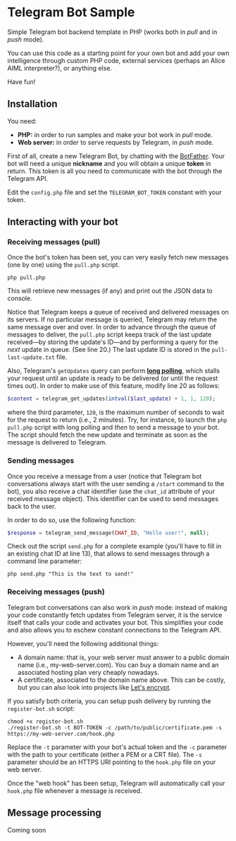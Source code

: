 # Telegram Bot Sample

Simple Telegram bot backend template in PHP (works both in *pull* and in *push* mode).

You can use this code as a starting point for your own bot and add your own intelligence through custom PHP code, external services (perhaps an Alice AIML interpreter?), or anything else.

Have fun!

## Installation

You need:

* **PHP:** in order to run samples and make your bot work in *pull* mode.
* **Web server:** in order to serve requests by Telegram, in *push* mode.

First of all, create a new Telegram Bot, by chatting with the [BotFather](http://telegram.me/BotFather). Your bot will need a unique **nickname** and you will obtain a unique **token** in return.
This token is all you need to communicate with the bot through the Telegram API.

Edit the `config.php` file and set the `TELEGRAM_BOT_TOKEN` constant with your token.

## Interacting with your bot

### Receiving messages (pull)

Once the bot's token has been set, you can very easily fetch new messages (one by one) using the `pull.php` script.

```
php pull.php
```

This will retrieve new messages (if any) and print out the JSON data to console.

Notice that Telegram keeps a queue of received and delivered messages on its servers.
If no particular message is queried, Telegram may return the same message over and over.
In order to advance through the queue of messages to deliver, the `pull.php` script keeps track of the last update received—by storing the update's ID—and by performing a query for the *next* update in queue. (See line 20.)
The last update ID is stored in the `pull-last-update.txt` file.

Also, Telegram's `getUpdates` query can perform **[long polling](https://core.telegram.org/bots/api#getupdates)**, which stalls your request until an update is ready to be delivered (or until the request times out).
In order to make use of this feature, modify line 20 as follows:

```php
$content = telegram_get_updates(intval($last_update) + 1, 1, 120);
```

where the third parameter, `120`, is the maximum number of seconds to wait for the request to return (i.e., 2 minutes).
Try, for instance, to launch the `php pull.php` script with long polling and *then* to send a message to your bot.
The script should fetch the new update and terminate as soon as the message is delivered to Telegram.

### Sending messages

Once you receive a message from a user (notice that Telegram bot conversations always start with the user sending a `/start` command to the bot), you also receive a chat identifier (use the `chat_id` attribute of your received message object).
This identifier can be used to send messages back to the user.

In order to do so, use the following function:

```php
$response = telegram_send_message(CHAT_ID, "Hello user!", null);
```

Check out the script `send.php` for a complete example (you'll have to fill in an existing chat ID at line 13), that allows to send messages through a command line parameter:

```
php send.php "This is the text to send!"
```

### Receiving messages (push)

Telegram bot conversations can also work in *push* mode: instead of making your code constantly fetch updates from Telegram server, it is the service itself that calls your code and activates your bot.
This simplifies your code and also allows you to eschew constant connections to the Telegram API.

However, you'll need the following additional things:

* A domain name: that is, your web server must answer to a public domain name (i.e., my-web-server.com). You can buy a domain name and an associated hosting plan very cheaply nowadays.
* A certificate, associated to the domain name above. This can be costly, but you can also look into projects like [Let's encrypt](https://letsencrypt.org).

If you satisfy both criteria, you can setup push delivery by running the `register-bot.sh` script:

```
chmod +x register-bot.sh
./register-bot.sh -t BOT-TOKEN -c /path/to/public/certificate.pem -s https://my-web-server.com/hook.php
```

Replace the `-t` parameter with your bot's actual token and the `-c` parameter with the path to your certificate (either a PEM or a CRT file).
The `-s` parameter should be an HTTPS URI pointing to the `hook.php` file on your web server.

Once the "web hook" has been setup, Telegram will automatically call your `hook.php` file whenever a message is received.

## Message processing

Coming soon
